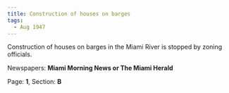 ```yaml
---  
title: Construction of houses on barges  
tags:  
  - Aug 1947  
---  
```

  
Construction of houses on barges in the Miami River is stopped by zoning officials.  
  
Newspapers: **Miami Morning News or The Miami Herald**  
  
Page: **1**, Section: **B** 
